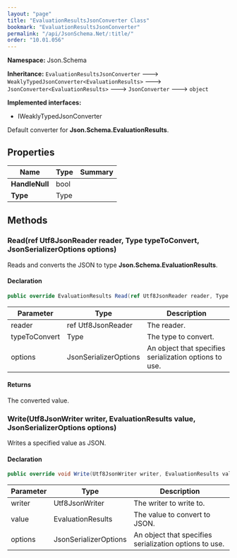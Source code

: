 ```yaml
---
layout: "page"
title: "EvaluationResultsJsonConverter Class"
bookmark: "EvaluationResultsJsonConverter"
permalink: "/api/JsonSchema.Net/:title/"
order: "10.01.056"
---
```

**Namespace:** Json.Schema

**Inheritance:**
`EvaluationResultsJsonConverter`
 🡒 
`WeaklyTypedJsonConverter<EvaluationResults>`
 🡒 
`JsonConverter<EvaluationResults>`
 🡒 
`JsonConverter`
 🡒 
`object`

**Implemented interfaces:**

- IWeaklyTypedJsonConverter

Default converter for **Json.Schema.EvaluationResults**.

## Properties

| Name | Type | Summary |
|---|---|---|
| **HandleNull** | bool |  |
| **Type** | Type |  |

## Methods

### Read(ref Utf8JsonReader reader, Type typeToConvert, JsonSerializerOptions options)

Reads and converts the JSON to type **Json.Schema.EvaluationResults**.

#### Declaration

```c#
public override EvaluationResults Read(ref Utf8JsonReader reader, Type typeToConvert, JsonSerializerOptions options)
```

| Parameter | Type | Description |
|---|---|---|
| reader | ref Utf8JsonReader | The reader. |
| typeToConvert | Type | The type to convert. |
| options | JsonSerializerOptions | An object that specifies serialization options to use. |


#### Returns

The converted value.

### Write(Utf8JsonWriter writer, EvaluationResults value, JsonSerializerOptions options)

Writes a specified value as JSON.

#### Declaration

```c#
public override void Write(Utf8JsonWriter writer, EvaluationResults value, JsonSerializerOptions options)
```

| Parameter | Type | Description |
|---|---|---|
| writer | Utf8JsonWriter | The writer to write to. |
| value | EvaluationResults | The value to convert to JSON. |
| options | JsonSerializerOptions | An object that specifies serialization options to use. |


